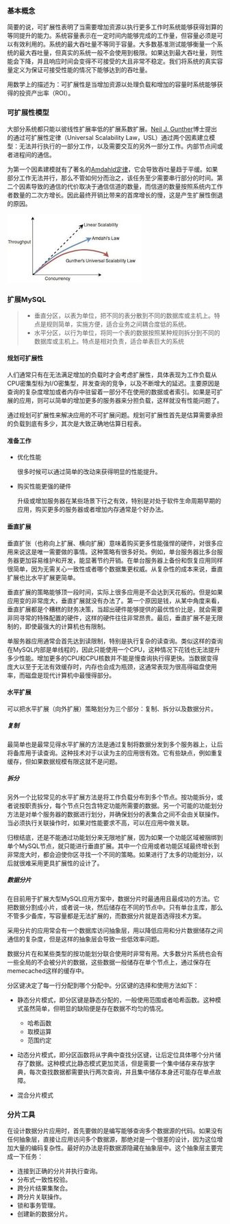 ### 基本概念

简要的说，可扩展性表明了当需要增加资源以执行更多工作时系统能够获得划算的等同提升的能力。系统容量表示在一定时间内能够完成的工作量，但容量必须是可以有效利用的。系统的最大吞吐量不等同于容量。大多数基准测试能够衡量一个系统的最大吞吐量，但真实的系统一般不会使用到极限。如果达到最大吞吐量，则性能会下降，并且响应时间会变得不可接受的大且非常不稳定。我们将系统的真实容量定义为保证可接受性能的情况下能够达到的吞吐量。

用数学上的描述为：可扩展性是当增加资源以处理负载和增加的容量时系统能够获得的投资产出率（ROI）。

### 可扩展性模型

大部分系统都只能以彼线性扩展率低的扩展系数扩展。[Neil J. Gunther]( https://en.wikipedia.org/wiki/Neil_J._Gunther )博士提出的通过可扩展性定律（Universal Scalability Law，USL）通过两个因素建立模型：无法并行执行的一部分工作，以及需要交互的另外一部分工作。内部节点间或者进程间的通信。

为第一个因素建模就有了著名的[Amdahld定律]( [https://en.wikipedia.org/wiki/Amdahl%27s_law)，它会导致吞吐量趋于平缓。如果部分工作无法并行，那么不管如何分而治之，该任务至少需要串行部分的时间。第二个因素导致的通信的代价取决于通信信道的数量，而信道的数量按照系统内工作者数量的二次方增长。因此最终开销比带来的首席增长的慢，这是产生扩展性倒退的原因。

![](../imgs/scalability_model.jpg)

### 扩展MySQL

> - 垂直分区，以表为单位，把不同的表分散到不同的数据库或主机上。特点是规则简单，实施方便，适合业务之间耦合度低的系统。
> - 水平分区，以行为单位，将同一个表的数据按照某种规则拆分到不同的数据库或主机上。特点是相对负责，适合单表巨大的系统

#### 规划可扩展性

人们通常只有在无法满足增加的负载时才会考虑扩展性，具体表现为工作负载从CPU密集型标为I/O密集型，并发查询的竞争，以及不断增大的延迟。主要原因是查询的复杂度增加或者内存中驻留着一部分不在使用的数据或者索引。如果是可扩展的应用，则可以简单的增加更多的服务器来分担负载，这样就没有性能问题了。

通过规划可扩展性来解决应用的不可扩展问题。规划可扩展性首先是估算需要承担的负载到底有多少，其次是大致正确地估算日程表。

#### 准备工作

- 优化性能

  很多时候可以通过简单的改动来获得明显的性能提升。

- 购买性能更强的硬件

  升级或增加服务器在某些场景下行之有效，特别是对处于软件生命周期早期的应用，购买更多的服务器或者增加内存通常是个好办法。

#### 垂直扩展

垂直扩张（也称向上扩展、横向扩展）意味着购买更多性能强悍的硬件，对很多应用来说这是唯一需要做的事情。这种策略有很多好处。例如，单台服务器比多台服务器更加容易维护和开发，能显著节约开销。在单台服务器上备份和恢复应用同样很简单，因为无需关心一致性或者哪个数据集更权威。从复杂性的成本来说，垂直扩展也比水平扩展更简单。

垂直扩展的策略能够顶一段时间，实际上很多应用是不会达到天花板的。但是如果应用变的非常庞大，垂直扩展就没有办法了。第一个原因是钱，从某中角度来看，垂直扩展都是个糟糕的财务决策，当超出硬件能够提供的最优性价比是，就会需要非同寻常的特殊配置的硬件，这样的硬件往往非常昂贵。最后，垂直扩展不是无限制的，即使最强大的计算机也有限制。

单服务器应用通常会首先达到读限制，特别是执行复杂的读查询。类似这样的查询在MySQL内部是单线程的，因此只能使用一个CPU，这种情况下花钱也无法提升多少性能。增加更多的CPU和CPU核数并不能是慢查询执行得更快。当数据变得庞大以至于无法有效缓存时，内存也会成为瓶颈，这通常表现为很高得磁盘使用率，而磁盘是现代计算机中最慢得部分。

#### 水平扩展

可以把水平扩展（向外扩展）策略划分为三个部分：复制、拆分以及数据分片。

##### 复制

最简单也是最常见得水平扩展的方法是通过复制将数据分发到多个服务器上，让后将备库用于读查询。这种技术对于以读为主的应用很有效。它有些缺点，例如重复缓存，但如果数据规模有限这就不是问题。

##### 拆分

另外一个比较常见的水平扩展方法是将工作负载分布到多个节点。按功能拆分，或者说按职责拆分，每个节点只包含特定功能所需要的数据。另一个可能的功能划分方法是对单个服务器的数据进行划分，并确保划分的表集合之间不会由关联操作。当必须执行关联操作时，如果对性能要求不高，可以在应用中做关联。

归根结底，还是不能通过功能划分来无限地扩展，因为如果一个功能区域被捆绑到单个MySQL节点，就只能进行垂直扩展。其中一个应用或者功能区域最终增长到非常庞大时，都会迫使你区寻找一个不同的策略。如果进行了太多的功能划分，以后就很难采用更具扩展性的设计了。

##### 数据分片

在目前用于扩展大型MySQL应用方案中，数据分片时最通用且最成功的方法。它把数据分割成小片，或者说一块，然后储存在不同的节点中。只有单台主库，那么不管多少备库，写容量都是无法扩展的，而数据分片就是首选得技术方案。

采用分片的应用常会有一个数据库访问抽象层，用以降低应用和分片数据储存之间通信的复杂度，但是这样的抽象层会导致一些低效率问题。

数据分片在和某些类型的按功能划分联合使用时非常有用。大多数分片系统也会有一些全局的不会被分片的数据，这些数据一般储存在单个节点上，通过保存在memecached这样的缓存中。

分区键决定了每一行分配到哪个分配中。分区键的选择和使用方法如下：

- 静态分片模式，即分区键是静态分配的，一般使用范围或者哈希函数。这种模式虽然简单，但明显的缺陷便是存在数据不均匀的情况。
  - 哈希函数
  - 取模运算
  - 范围约定

- 动态分片模式，即分区函数将从字典中查找分区键，让后定位具体哪个分片储存了数据。这种模式比静态模式更加灵活，但是需要一个集中储存来存放字典，每次查找数据都需要执行两次查询，并且集中储存本身还可能存在单点故障。
- 混合分片模式

### 分片工具

在设计数据分片应用时，首先要做的是编写能够查询多个数据源的代码。如果没有任何抽象层，直接让应用访问多个数据源，那绝对是一个很差的设计，因为这位增加大量的编码复杂性。最好的办法是将数据源隐藏在抽象层中。这个抽象层主要完成一下任务：

- 连接到正确的分片并执行查询。
- 分布式一致性校验。
- 跨分片结果集聚合。
- 跨分片关联操作。
- 锁和事务管理。
- 创建新的数据分片。



